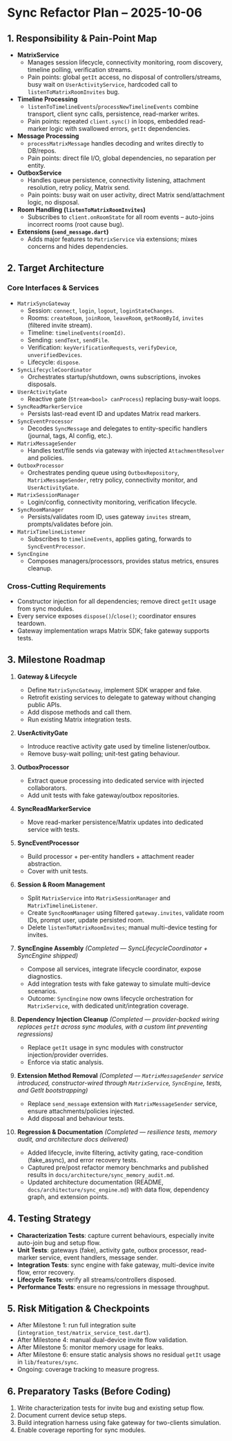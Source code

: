 # Sync Refactor Plan – 2025-10-06

## 1. Responsibility & Pain-Point Map

- **MatrixService**
  - Manages session lifecycle, connectivity monitoring, room discovery, timeline polling, verification streams.
  - Pain points: global `getIt` access, no disposal of controllers/streams, busy wait on `UserActivityService`, hardcoded call to `listenToMatrixRoomInvites` bug.
- **Timeline Processing**
  - `listenToTimelineEvents`/`processNewTimelineEvents` combine transport, client sync calls, persistence, read-marker writes.
  - Pain points: repeated `client.sync()` in loops, embedded read-marker logic with swallowed errors, `getIt` dependencies.
- **Message Processing**
  - `processMatrixMessage` handles decoding and writes directly to DB/repos.
  - Pain points: direct file I/O, global dependencies, no separation per entity.
- **OutboxService**
  - Handles queue persistence, connectivity listening, attachment resolution, retry policy, Matrix send.
  - Pain points: busy wait on user activity, direct Matrix send/attachment logic, no disposal.
- **Room Handling (`listenToMatrixRoomInvites`)**
  - Subscribes to `client.onRoomState` for all room events – auto-joins incorrect rooms (root cause bug).
- **Extensions (`send_message.dart`)**
  - Adds major features to `MatrixService` via extensions; mixes concerns and hides dependencies.

## 2. Target Architecture

### Core Interfaces & Services
- `MatrixSyncGateway`
  - Session: `connect`, `login`, `logout`, `loginStateChanges`.
  - Rooms: `createRoom`, `joinRoom`, `leaveRoom`, `getRoomById`, `invites` (filtered invite stream).
  - Timeline: `timelineEvents(roomId)`.
  - Sending: `sendText`, `sendFile`.
  - Verification: `keyVerificationRequests`, `verifyDevice`, `unverifiedDevices`.
  - Lifecycle: `dispose`.
- `SyncLifecycleCoordinator`
  - Orchestrates startup/shutdown, owns subscriptions, invokes disposals.
- `UserActivityGate`
  - Reactive gate (`Stream<bool> canProcess`) replacing busy-wait loops.
- `SyncReadMarkerService`
  - Persists last-read event ID and updates Matrix read markers.
- `SyncEventProcessor`
  - Decodes `SyncMessage` and delegates to entity-specific handlers (journal, tags, AI config, etc.).
- `MatrixMessageSender`
  - Handles text/file sends via gateway with injected `AttachmentResolver` and policies.
- `OutboxProcessor`
  - Orchestrates pending queue using `OutboxRepository`, `MatrixMessageSender`, retry policy, connectivity monitor, and `UserActivityGate`.
- `MatrixSessionManager`
  - Login/config, connectivity monitoring, verification lifecycle.
- `SyncRoomManager`
  - Persists/validates room ID, uses gateway `invites` stream, prompts/validates before join.
- `MatrixTimelineListener`
  - Subscribes to `timelineEvents`, applies gating, forwards to `SyncEventProcessor`.
- `SyncEngine`
  - Composes managers/processors, provides status metrics, ensures cleanup.

### Cross-Cutting Requirements
- Constructor injection for all dependencies; remove direct `getIt` usage from sync modules.
- Every service exposes `dispose()`/`close()`; coordinator ensures teardown.
- Gateway implementation wraps Matrix SDK; fake gateway supports tests.

## 3. Milestone Roadmap

1. **Gateway & Lifecycle**
   - Define `MatrixSyncGateway`, implement SDK wrapper and fake.
   - Retrofit existing services to delegate to gateway without changing public APIs.
   - Add dispose methods and call them.
   - Run existing Matrix integration tests.

2. **UserActivityGate**
   - Introduce reactive activity gate used by timeline listener/outbox.
   - Remove busy-wait polling; unit-test gating behaviour.

3. **OutboxProcessor**
   - Extract queue processing into dedicated service with injected collaborators.
   - Add unit tests with fake gateway/outbox repositories.

4. **SyncReadMarkerService**
   - Move read-marker persistence/Matrix updates into dedicated service with tests.

5. **SyncEventProcessor**
   - Build processor + per-entity handlers + attachment reader abstraction.
   - Cover with unit tests.

6. **Session & Room Management**
   - Split `MatrixService` into `MatrixSessionManager` and `MatrixTimelineListener`.
   - Create `SyncRoomManager` using filtered `gateway.invites`, validate room IDs, prompt user, update persisted room.
   - Delete `listenToMatrixRoomInvites`; manual multi-device testing for invites.

7. **SyncEngine Assembly** *(Completed — SyncLifecycleCoordinator + SyncEngine shipped)*
   - Compose all services, integrate lifecycle coordinator, expose diagnostics.
   - Add integration tests with fake gateway to simulate multi-device scenarios.
   - Outcome: `SyncEngine` now owns lifecycle orchestration for `MatrixService`, with dedicated unit/integration coverage.

8. **Dependency Injection Cleanup** *(Completed — provider-backed wiring replaces `getIt` across sync modules, with a custom lint preventing regressions)*
   - Replace `getIt` usage in sync modules with constructor injection/provider overrides.
   - Enforce via static analysis.

9. **Extension Method Removal** *(Completed — `MatrixMessageSender` service introduced, constructor-wired through `MatrixService`, `SyncEngine`, tests, and GetIt bootstrapping)*
   - Replace `send_message` extension with `MatrixMessageSender` service, ensure attachments/policies injected.
   - Add disposal and behaviour tests.

10. **Regression & Documentation** *(Completed — resilience tests, memory audit, and architecture docs delivered)*
    - Added lifecycle, invite filtering, activity gating, race-condition (fake_async), and error recovery tests.
    - Captured pre/post refactor memory benchmarks and published results in `docs/architecture/sync_memory_audit.md`.
    - Updated architecture documentation (README, `docs/architecture/sync_engine.md`) with data flow, dependency graph, and extension points.

## 4. Testing Strategy

- **Characterization Tests**: capture current behaviours, especially invite auto-join bug and setup flow.
- **Unit Tests**: gateways (fake), activity gate, outbox processor, read-marker service, event handlers, message sender.
- **Integration Tests**: sync engine with fake gateway, multi-device invite flow, error recovery.
- **Lifecycle Tests**: verify all streams/controllers disposed.
- **Performance Tests**: ensure no regressions in message throughput.

## 5. Risk Mitigation & Checkpoints

- After Milestone 1: run full integration suite (`integration_test/matrix_service_test.dart`).
- After Milestone 4: manual dual-device invite flow validation.
- After Milestone 5: monitor memory usage for leaks.
- After Milestone 6: ensure static analysis shows no residual `getIt` usage in `lib/features/sync`.
- Ongoing: coverage tracking to measure progress.

## 6. Preparatory Tasks (Before Coding)

1. Write characterization tests for invite bug and existing setup flow.
2. Document current device setup steps.
3. Build integration harness using fake gateway for two-clients simulation.
4. Enable coverage reporting for sync modules.
